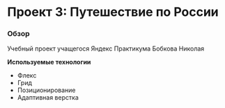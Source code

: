# Проект 3: Путешествие по России

### Обзор

Учебный проект учащегося Яндекс Практикума Бобкова Николая

**Используемые технологии**

- Флекс
- Грид
- Позиционирование
- Адаптивная верстка
